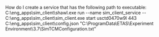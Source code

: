 How do I create a service that has the following path to executable: C:\eng_apps\sim_client\shawl.exe run --name sim_client_service -- C:\eng_apps\sim_client\sim_client.exe start usctd0470w9l 443 C:\eng_apps\sim_client\config.json "C:\ProgramData\ETAS\Experiment Environment\3.7\SimTCMConfiguration.txt"
